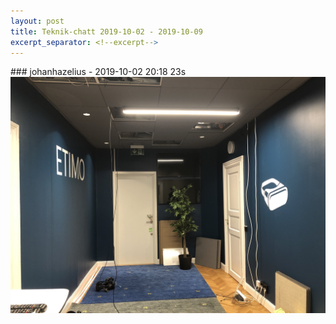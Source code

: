```yaml
---
layout: post
title: Teknik-chatt 2019-10-02 - 2019-10-09
excerpt_separator: <!--excerpt-->
---
```

<section class="message" markdown="1">
### johanhazelius - 2019-10-02 20:18 23s


<div class="imageblock">
<a href="/assets/blogAssets/FNZF5LC2C-IMG_3058.jpeg">
<img alt="IMG_3058.jpeg" src="/assets/blogAssets/FNZF5LC2C-IMG_3058.jpeg"/>
</a></div>

     

<!--excerpt-->
</section>